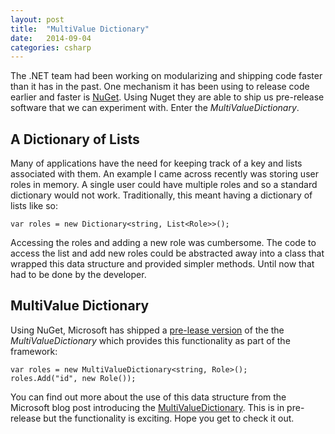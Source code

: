 ```yaml
---
layout: post
title:  "MultiValue Dictionary"
date:   2014-09-04
categories: csharp
---
```


The .NET team had been working on modularizing and shipping code faster than it has in the past.  One mechanism it has been using to release code earlier and faster is [NuGet](https://www.nuget.org/).  Using Nuget they are able to ship us pre-release software that we can experiment with. Enter the *MultiValueDictionary*.

## A Dictionary of Lists
Many of applications have the need for keeping track of a key and lists associated with them.  An example I came across recently was storing user roles in memory.  A single user could have multiple roles and so a standard dictionary would not work.  Traditionally, this meant having a dictionary of lists like so:

```
var roles = new Dictionary<string, List<Role>>();
```

Accessing the roles and adding a new role was cumbersome.  The code to access the list and add new roles could be abstracted away into a class that wrapped this data structure and provided simpler methods.  Until now that had to be done by the developer.  

## MultiValue Dictionary
Using NuGet, Microsoft has shipped a [pre-lease version](https://www.nuget.org/packages/Microsoft.Experimental.Collections/) of the the *MultiValueDictionary* which provides this functionality as part of the framework:

```
var roles = new MultiValueDictionary<string, Role>();
roles.Add("id", new Role());
```

You can find out more about the use of this data structure from the Microsoft blog post introducing the [MultiValueDictionary](http://blogs.msdn.com/b/dotnet/archive/2014/06/20/would-you-like-a-multidictionary.aspx). This is in pre-release but the functionality is exciting.  Hope you get to check it out.